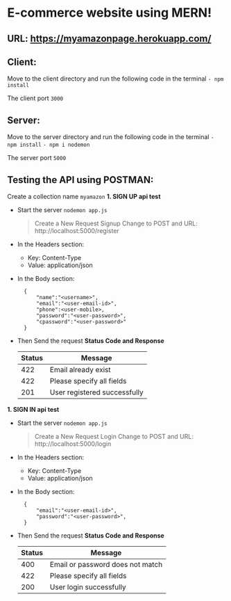 # E-commerce website using MERN!
## URL: https://myamazonpage.herokuapp.com/

## Client:
Move to the client directory and run the following code in the terminal
`- npm install`

The client port `3000`

## Server:
Move to the server directory and run the following code in the terminal
`- npm install`
`- npm i nodemon`

The server port `5000`

## Testing the API using POSTMAN:
Create a collection name `myamazon`
**1. SIGN UP api test**
- Start the server `nodemon app.js`

    > Create a New Request Signup
    > Change to POST and URL: http://localhost:5000/register

- In the Headers section:
	- Key: Content-Type
	- Value: application/json

- In the Body section:

		{
			"name":"<username>",
			"email":"<user-email-id>",
			"phone":<user-mobile>,
			"password":"<user-password>",
			"cpassword":"<user-password>"
		}
- Then Send the request 
**Status Code and Response**

	| Status | Message |
	|--|--|
	| 422 |  Email already exist |
	| 422| Please specify all fields |
	|201| User registered successfully
**1. SIGN IN api test**
- Start the server `nodemon app.js`

    > Create a New Request Login
    > Change to POST and URL: http://localhost:5000/login

- In the Headers section:
	- Key: Content-Type
	- Value: application/json

- In the Body section:

		{
			"email":"<user-email-id>",
			"password":"<user-password>",
		}
- Then Send the request 
**Status Code and Response**

	| Status | Message |
	|--|--|
	| 400 |  Email or password does not match |
	| 422| Please specify all fields |
	|200| User login successfully